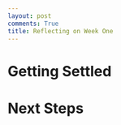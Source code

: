 ```yaml
---
layout: post
comments: True
title: Reflecting on Week One
---
```

# Getting Settled



# Next Steps

